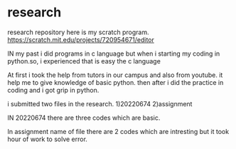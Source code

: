 # research
research repository
here is my scratch program.
https://scratch.mit.edu/projects/720954671/editor

IN my past i did programs in c language but when i starting my coding in python.so, i experienced that is easy the c language

At first i took the help from tutors in our campus and also from youtube.
it help me to give knowledge of basic python.
then after i did the practice in coding and i got grip in python.

i submitted two files in the research.
1)20220674
2)assignment
 
IN 20220674 there are three codes which are basic.

In assignment name of file there are 2 codes which are intresting but it took hour of work to solve error.
